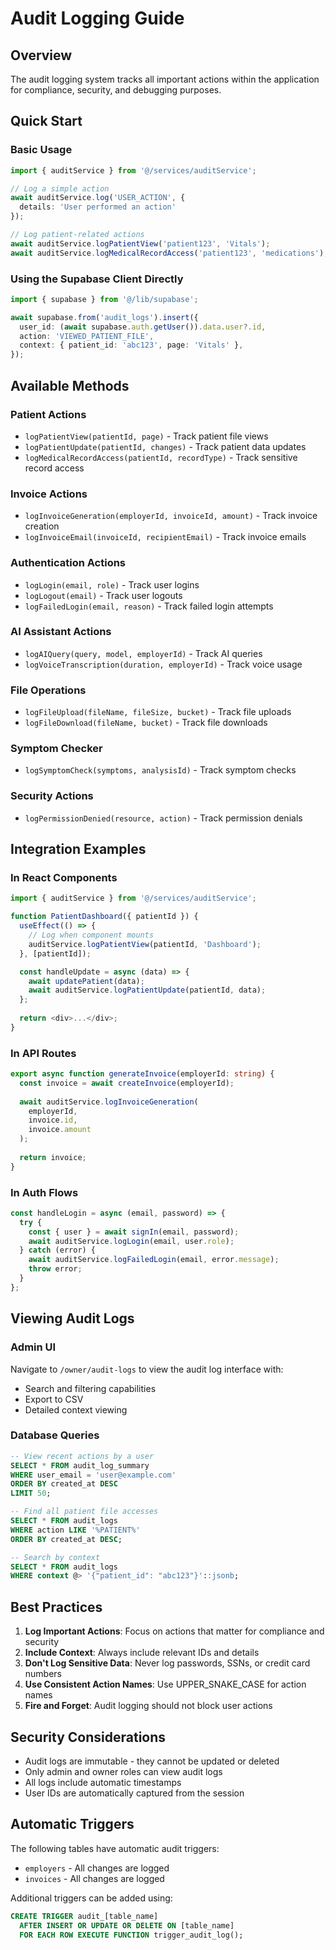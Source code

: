 # Audit Logging Guide

## Overview
The audit logging system tracks all important actions within the application for compliance, security, and debugging purposes.

## Quick Start

### Basic Usage
```typescript
import { auditService } from '@/services/auditService';

// Log a simple action
await auditService.log('USER_ACTION', { 
  details: 'User performed an action' 
});

// Log patient-related actions
await auditService.logPatientView('patient123', 'Vitals');
await auditService.logMedicalRecordAccess('patient123', 'medications');
```

### Using the Supabase Client Directly
```typescript
import { supabase } from '@/lib/supabase';

await supabase.from('audit_logs').insert({
  user_id: (await supabase.auth.getUser()).data.user?.id,
  action: 'VIEWED_PATIENT_FILE',
  context: { patient_id: 'abc123', page: 'Vitals' },
});
```

## Available Methods

### Patient Actions
- `logPatientView(patientId, page)` - Track patient file views
- `logPatientUpdate(patientId, changes)` - Track patient data updates
- `logMedicalRecordAccess(patientId, recordType)` - Track sensitive record access

### Invoice Actions
- `logInvoiceGeneration(employerId, invoiceId, amount)` - Track invoice creation
- `logInvoiceEmail(invoiceId, recipientEmail)` - Track invoice emails

### Authentication Actions
- `logLogin(email, role)` - Track user logins
- `logLogout(email)` - Track user logouts
- `logFailedLogin(email, reason)` - Track failed login attempts

### AI Assistant Actions
- `logAIQuery(query, model, employerId)` - Track AI queries
- `logVoiceTranscription(duration, employerId)` - Track voice usage

### File Operations
- `logFileUpload(fileName, fileSize, bucket)` - Track file uploads
- `logFileDownload(fileName, bucket)` - Track file downloads

### Symptom Checker
- `logSymptomCheck(symptoms, analysisId)` - Track symptom checks

### Security Actions
- `logPermissionDenied(resource, action)` - Track permission denials

## Integration Examples

### In React Components
```typescript
import { auditService } from '@/services/auditService';

function PatientDashboard({ patientId }) {
  useEffect(() => {
    // Log when component mounts
    auditService.logPatientView(patientId, 'Dashboard');
  }, [patientId]);

  const handleUpdate = async (data) => {
    await updatePatient(data);
    await auditService.logPatientUpdate(patientId, data);
  };
  
  return <div>...</div>;
}
```

### In API Routes
```typescript
export async function generateInvoice(employerId: string) {
  const invoice = await createInvoice(employerId);
  
  await auditService.logInvoiceGeneration(
    employerId, 
    invoice.id, 
    invoice.amount
  );
  
  return invoice;
}
```

### In Auth Flows
```typescript
const handleLogin = async (email, password) => {
  try {
    const { user } = await signIn(email, password);
    await auditService.logLogin(email, user.role);
  } catch (error) {
    await auditService.logFailedLogin(email, error.message);
    throw error;
  }
};
```

## Viewing Audit Logs

### Admin UI
Navigate to `/owner/audit-logs` to view the audit log interface with:
- Search and filtering capabilities
- Export to CSV
- Detailed context viewing

### Database Queries
```sql
-- View recent actions by a user
SELECT * FROM audit_log_summary 
WHERE user_email = 'user@example.com'
ORDER BY created_at DESC
LIMIT 50;

-- Find all patient file accesses
SELECT * FROM audit_logs
WHERE action LIKE '%PATIENT%'
ORDER BY created_at DESC;

-- Search by context
SELECT * FROM audit_logs
WHERE context @> '{"patient_id": "abc123"}'::jsonb;
```

## Best Practices

1. **Log Important Actions**: Focus on actions that matter for compliance and security
2. **Include Context**: Always include relevant IDs and details
3. **Don't Log Sensitive Data**: Never log passwords, SSNs, or credit card numbers
4. **Use Consistent Action Names**: Use UPPER_SNAKE_CASE for action names
5. **Fire and Forget**: Audit logging should not block user actions

## Security Considerations

- Audit logs are immutable - they cannot be updated or deleted
- Only admin and owner roles can view audit logs
- All logs include automatic timestamps
- User IDs are automatically captured from the session

## Automatic Triggers

The following tables have automatic audit triggers:
- `employers` - All changes are logged
- `invoices` - All changes are logged

Additional triggers can be added using:
```sql
CREATE TRIGGER audit_[table_name]
  AFTER INSERT OR UPDATE OR DELETE ON [table_name]
  FOR EACH ROW EXECUTE FUNCTION trigger_audit_log();
```